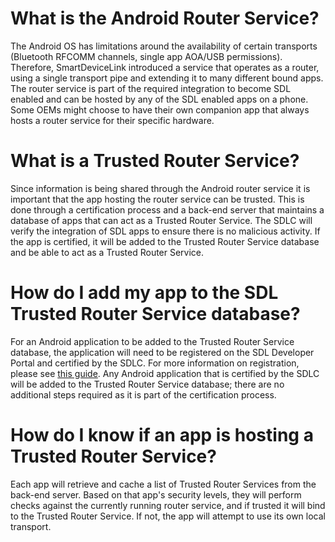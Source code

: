 # What is the Android Router Service?
The Android OS has limitations around the availability of certain transports (Bluetooth RFCOMM channels, single app AOA/USB permissions). Therefore, SmartDeviceLink introduced a service that operates as a router, using a single transport pipe and extending it to many different bound apps. The router service is part of the required integration to become SDL enabled and can be hosted by any of the SDL enabled apps on a phone. Some OEMs might choose to have their own companion app that always hosts a router service for their specific hardware.

# What is a Trusted Router Service?
Since information is being shared through the Android router service it is important that the app hosting the router service can be trusted. This is done through a certification process and a back-end server that maintains a database of apps that can act as a Trusted Router Service. The SDLC will verify the integration of SDL apps to ensure there is no malicious activity. If the app is certified, it will be added to the Trusted Router Service database and be able to act as a Trusted Router Service. 

# How do I add my app to the SDL Trusted Router Service database?
For an Android application to be added to the Trusted Router Service database, the application will need to be registered on the SDL Developer Portal and certified by the SDLC.  For more information on registration, please see [this guide](https://d83tozu1c8tt6.cloudfront.net/media/resources/SDL_Developer_Portal_Registration_Guide.pdf).  Any Android application that is certified by the SDLC will be added to the Trusted Router Service database; there are no additional steps required as it is part of the certification process.

# How do I know if an app is hosting a Trusted Router Service?
Each app will retrieve and cache a list of Trusted Router Services from the back-end server. Based on that app's security levels, they will perform checks against the currently running router service, and if trusted it will bind to the Trusted Router Service. If not, the app will attempt to use its own local transport.
